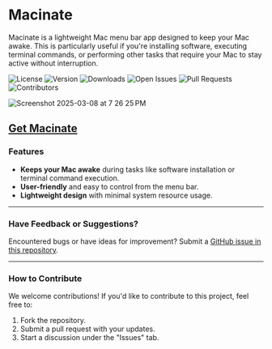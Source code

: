 # Macinate

Macinate is a lightweight Mac menu bar app designed to keep your Mac awake. This is particularly useful if you're installing software, executing terminal commands, or performing other tasks that require your Mac to stay active without interruption.

![License](https://img.shields.io/github/license/milestones14/Macinate.svg) ![Version](https://img.shields.io/github/v/release/milestones14/Macinate.svg) ![Downloads](https://img.shields.io/github/downloads/milestones14/Macinate/total.svg) ![Open Issues](https://img.shields.io/github/issues/milestones14/Macinate.svg) ![Pull Requests](https://img.shields.io/github/issues-pr/milestones14/Macinate.svg) ![Contributors](https://img.shields.io/github/contributors/milestones14/Macinate.svg)

![Screenshot 2025-03-08 at 7 26 25 PM](https://github.com/user-attachments/assets/000deeb0-f068-4244-8bc4-7a16b4c85aae)

[Get Macinate](https://github.com/milestones14/Macinate/releases)
---

### Features
- **Keeps your Mac awake** during tasks like software installation or terminal command execution.
- **User-friendly** and easy to control from the menu bar.
- **Lightweight design** with minimal system resource usage.


---

### Have Feedback or Suggestions?

Encountered bugs or have ideas for improvement? Submit a [GitHub issue in this repository](https://github.com/milestones14/Macinate/issues).

---

### How to Contribute
We welcome contributions! If you'd like to contribute to this project, feel free to:
1. Fork the repository.
2. Submit a pull request with your updates.
3. Start a discussion under the "Issues" tab.
